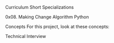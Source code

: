 Curriculum
Short Specializations

0x08. Making Change
Algorithm Python

Concepts
For this project, look at these concepts:

Technical Interview
